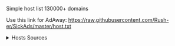 Simple host list
130000+ domains

Use this link for AdAway: https://raw.githubusercontent.com/Rush-er/SickAds/master/host.txt


<details> 
  <summary>Hosts Sources</summary>
1. https://zeustracker.abuse.ch/blocklist.php?download=domainblocklist
2. https://s3.amazonaws.com/lists.disconnect.me/simple_tracking.txt
3. https://s3.amazonaws.com/lists.disconnect.me/simple_malware.txt
4. https://s3.amazonaws.com/lists.disconnect.me/simple_malvertising.txt
5. https://s3.amazonaws.com/lists.disconnect.me/simple_ad.txt
6. https://raw.githubusercontent.com/zant95/hosts/master/hosts
7. https://raw.githubusercontent.com/StevenBlack/hosts/master/hosts
8. http://someonewhocares.org/hosts/hosts
9. http://winhelp2002.mvps.org/hosts.txt
10. http://www.malwaredomainlist.com/hostslist/hosts.txt
11. https://adaway.org/hosts.txt
12. https://hosts-file.net/ad_servers.txt
13. https://isc.sans.edu/feeds/suspiciousdomains_High.txt
14. https://mirror.cedia.org.ec/malwaredomains/justdomains
15. https://pgl.yoyo.org/adservers/serverlist.php?hostformat=hosts&showintro=0&mimetype=plaintext
16. https://ransomwaretracker.abuse.ch/downloads/RW_DOMBL.txt
17. https://github.com/AdroitAdorKhan/Energized/blob/master/core/hosts

